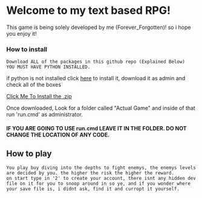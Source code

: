 # Welcome to my text based RPG!
This game is being solely developed by me (Forever_Forgotten)! so i hope you enjoy it!

### How to install

	Download ALL of the packages in this github repo (Explained Below)
 	YOU MUST HAVE PYTHON INSTALLED. 
  if python is not installed click [here](https://www.python.org/downloads/release/python-3130/) to install it, download it as admin and check all of the boxes 
 

[Click Me To Install the .zip](https://drive.google.com/uc?export=download&id=1-VMtUkUYwtlfb30uCv60zQiI6b9BYkZY)

Once downloaded, Look for a folder called "Actual Game" and inside of that run 'run.cmd' as administrator.
#### IF YOU ARE GOING TO USE run.cmd LEAVE IT IN THE FOLDER. DO NOT CHANGE THE LOCATION OF ANY CODE.


## How to play
	You play buy diving into the depths to fight enemys, the enemys levels are decided by you. the higher the risk the higher the reward.
 	on start type in '2' to create your account, there isnt any hidden dev file on it for you to snoop around in so ye, and if you wonder where your save file is, i didnt ask, find it and curropt it yourself.

